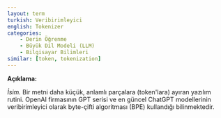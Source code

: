 ```yaml
---
layout: term
turkish: Veribirimleyici
english: Tokenizer
categories:
    - Derin Öğrenme
    - Büyük Dil Modeli (LLM)
    - Bilgisayar Bilimleri
similar: [token, tokenization]
---
```


**Açıklama:**

_İsim._ Bir metni daha küçük, anlamlı parçalara (token'lara) ayıran yazılım rutini. OpenAI firmasının GPT serisi ve en güncel ChatGPT modellerinin veribirimleyici olarak byte-çifti algoritması (BPE) kullandığı bilinmektedir.